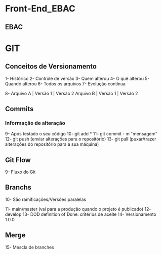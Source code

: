 # Front-End_EBAC
## EBAC

# GIT

## Conceitos de Versionamento

1- Histórico
2- Controle de versão
3- Quem alterou
4- O quê alterou
5- Quando alterou
6- Todos os arquivos
7- Evolução contínua

8- Arquivo A | Versão 1 | Versão 2 Arquivo B | Versão 1 | Versão 2


## Commits

### Informação de alteração

9- Após testado o seu código
10- git add *
11- git commit - m "mensagem"
12- git push (enviar alterações para o repositório)
13- git pull (puxar/trazer alterações do repositório para a sua máquina)


## Git Flow

9- Fluxo do Git


## Branchs

10- São ramificações/Versões paralelas

11- main/master (vai para a produção quando o projeto é publicado)
12- develop
13- DOD definition of Done: critérios de aceite
14- Versionamento 1.0.0


## Merge 

15- Mescla de branches
 

